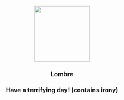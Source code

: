 <p align="center">
    <img src="https://raw.githubusercontent.com/PokeAPI/sprites/master/sprites/pokemon/271.png" width="150" height="150">
</p>
<h3 align="center"> <b>Lombre</b></h3>
<h3 align="center">Have a terrifying day! (contains irony)</h3>
